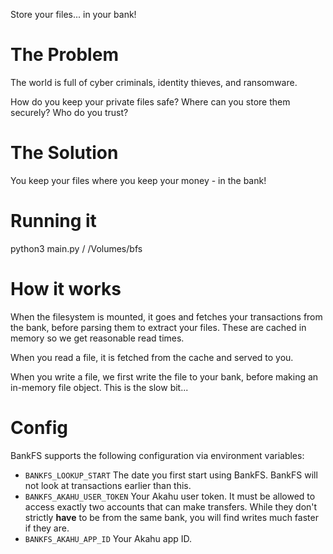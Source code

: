 Store your files... in your bank!

# The Problem

The world is full of cyber criminals, identity thieves, and ransomware.

How do you keep your private files safe? Where can you store them securely? Who do you trust?

# The Solution

You keep your files where you keep your money - in the bank!

# Running it

python3 main.py / /Volumes/bfs

# How it works

When the filesystem is mounted, it goes and fetches your transactions from the bank, before parsing them to extract your files. These are cached in memory so we get reasonable read times.

When you read a file, it is fetched from the cache and served to you.

When you write a file, we first write the file to your bank, before making an in-memory file object. This is the slow bit...

# Config

BankFS supports the following configuration via environment variables:

- `BANKFS_LOOKUP_START` The date you first start using BankFS. BankFS will not look at transactions earlier than this.
- `BANKFS_AKAHU_USER_TOKEN` Your Akahu user token. It must be allowed to access exactly two accounts that can make transfers. While they don't strictly **have** to be from the same bank, you will find writes much faster if they are.
- `BANKFS_AKAHU_APP_ID` Your Akahu app ID.
